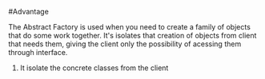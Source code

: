 #Advantage

The Abstract Factory is used when you need to create a family of objects that do some work together. It's isolates that
creation of objects from client that needs them, giving the client only the possibility of acessing them
through interface.

1. It isolate the concrete classes from the client
